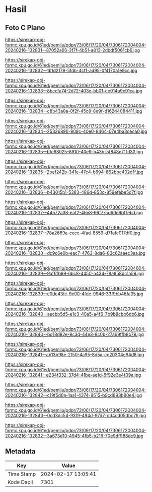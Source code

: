 # Hasil

## Foto C Plano

https://sirekap-obj-formc.kpu.go.id/61ed/pemilu/pdpr/73/06/17/20/04/7306172004004-20240216-132831--87052a66-3f7f-4b51-a813-2dbdf5061cb6.jpg

https://sirekap-obj-formc.kpu.go.id/61ed/pemilu/pdpr/73/06/17/20/04/7306172004004-20240216-132832--1b1d2179-5fdb-4cf1-ad95-0f4170a1e9cc.jpg

https://sirekap-obj-formc.kpu.go.id/61ed/pemilu/pdpr/73/06/17/20/04/7306172004004-20240216-132833--8bccfa74-2d72-403e-bb01-ce914a9e91ca.jpg

https://sirekap-obj-formc.kpu.go.id/61ed/pemilu/pdpr/73/06/17/20/04/7306172004004-20240216-132834--c8b43a0a-0f2f-45c8-8e9f-d16244084411.jpg

https://sirekap-obj-formc.kpu.go.id/61ed/pemilu/pdpr/73/06/17/20/04/7306172004004-20240216-132834--25336890-908c-40e0-8464-07e4ba3ceca0.jpg

https://sirekap-obj-formc.kpu.go.id/61ed/pemilu/pdpr/73/06/17/20/04/7306172004004-20240216-132835--bfc68025-8910-40e9-b43b-5f843e711d33.jpg

https://sirekap-obj-formc.kpu.go.id/61ed/pemilu/pdpr/73/06/17/20/04/7306172004004-20240216-132835--2bef242b-341e-47c4-b694-862bbc402d1f.jpg

https://sirekap-obj-formc.kpu.go.id/61ed/pemilu/pdpr/73/06/17/20/04/7306172004004-20240216-132836--b43015b1-5383-486d-853c-859efebe5d7f.jpg

https://sirekap-obj-formc.kpu.go.id/61ed/pemilu/pdpr/73/06/17/20/04/7306172004004-20240216-132837--44572a38-eaf2-46e8-96f7-5d6de9bf1ebd.jpg

https://sirekap-obj-formc.kpu.go.id/61ed/pemilu/pdpr/73/06/17/20/04/7306172004004-20240216-132837--78a2669a-cecc-4fad-8559-d71afc017df0.jpg

https://sirekap-obj-formc.kpu.go.id/61ed/pemilu/pdpr/73/06/17/20/04/7306172004004-20240216-132838--dc9c6e0b-eac7-4763-8da6-83c62aaec3aa.jpg

https://sirekap-obj-formc.kpu.go.id/61ed/pemilu/pdpr/73/06/17/20/04/7306172004004-20240216-132839--9af6fb99-6bc8-4450-a434-78a858dc1a59.jpg

https://sirekap-obj-formc.kpu.go.id/61ed/pemilu/pdpr/73/06/17/20/04/7306172004004-20240216-132839--c0de43fe-9e00-4fde-9946-33f9bb46fa35.jpg

https://sirekap-obj-formc.kpu.go.id/61ed/pemilu/pdpr/73/06/17/20/04/7306172004004-20240216-132840--aecbb5d5-e1c3-40a5-a4f6-7b9b8cbb6db6.jpg

https://sirekap-obj-formc.kpu.go.id/61ed/pemilu/pdpr/73/06/17/20/04/7306172004004-20240216-132840--bd18d92e-9c3d-44e3-8c0b-27a69ffb8b79.jpg

https://sirekap-obj-formc.kpu.go.id/61ed/pemilu/pdpr/73/06/17/20/04/7306172004004-20240216-132841--ab13b98e-2f50-4a95-8d5a-cc20304e94d8.jpg

https://sirekap-obj-formc.kpu.go.id/61ed/pemilu/pdpr/73/06/17/20/04/7306172004004-20240216-132841--e234f332-37d4-41be-ae1d-5f92e3e4f09a.jpg

https://sirekap-obj-formc.kpu.go.id/61ed/pemilu/pdpr/73/06/17/20/04/7306172004004-20240216-132842--c19f5d0a-1aa1-4374-9515-b9cd893b80e4.jpg

https://sirekap-obj-formc.kpu.go.id/61ed/pemilu/pdpr/73/06/17/20/04/7306172004004-20240216-132843--0cd3dc54-93f9-494d-97d7-dd4cd05dbc79.jpg

https://sirekap-obj-formc.kpu.go.id/61ed/pemilu/pdpr/73/06/17/20/04/7306172004004-20240216-132832--3a673d10-4945-4fb5-b216-70e9df988dc9.jpg


## Metadata

| Key        | Value               |
| ---------- | ------------------- |
| Time Stamp | 2024-02-17 13:05:41 |
| Kode Dapil | 7301                |



